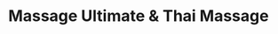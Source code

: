 ---
title: "Massage Ultimate & Thai Massage"
url: /stoughton/massage-ultimate-und-thai-massage/
shop: Massage
---